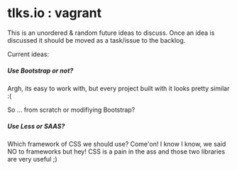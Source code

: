 # tlks.io : vagrant

This is an unordered & random future ideas to discuss. Once an idea is
discussed it should be moved as a task/issue to the backlog.

Current ideas:

##### Use Bootstrap or not?

Argh, its easy to work with, but every project built with it looks pretty
similar :(

So ... from scratch or modifiying Bootstrap?


##### Use Less or SAAS?

Which framework of CSS we should use? Come'on! I know I know, we said NO to
frameworks but hey! CSS is a pain in the ass and those two libraries are
very useful ;)

